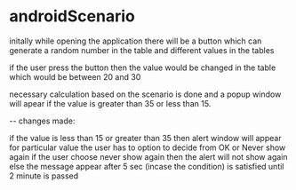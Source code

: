 # androidScenario

initally while opening the application there will be a button which can generate a random number in the table 
and different values in the tables

if the user press the button then the value would be changed in the table which would be between 20 and 30

necessary calculation based on the scenario is done and a popup window will apear if the value is greater than 35 
or less than 15.


-- changes made:

if the value is less than 15 or greater than 35 then alert window will appear for particular value 
the user has to option to decide from OK or Never show again
if the user choose never show again then the alert will not show again else the message appear after 5 sec (incase the condition)
is satisfied until 2 minute is passed
